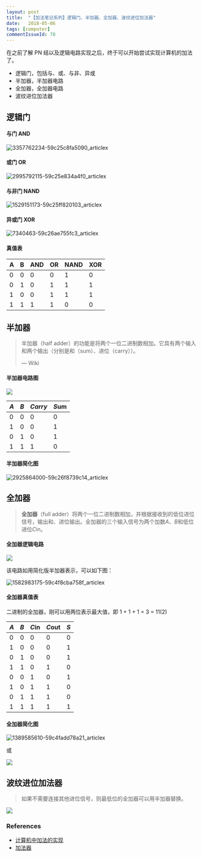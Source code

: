 ```yaml
---
layout: post
title:  "【加法笔记系列】逻辑门、半加器、全加器、波纹进位加法器"
date:   2018-05-06
tags: [computer]
commentIssueId: 78
---
```




在之前了解 PN 结以及逻辑电路实现之后，终于可以开始尝试实现计算机的加法了。
* 逻辑门，包括与、或、与非、异或
* 半加器，半加器电路
* 全加器，全加器电路
* 波纹进位加法器



## 逻辑门

#### 与门 AND


![3357762234-59c25c8fa5090_articlex](https://user-images.githubusercontent.com/7157346/39673241-547f70e2-516b-11e8-86cf-ec67f568eacf.png)





#### 或门 OR

![2995792115-59c25e834a4f0_articlex](https://user-images.githubusercontent.com/7157346/39673240-541419dc-516b-11e8-9afa-8623f8525ffd.png)



#### 与非门 NAND


![1529151173-59c25ff820103_articlex](https://user-images.githubusercontent.com/7157346/39673239-53a8e7b6-516b-11e8-87ae-c46e4e915c22.png)



#### 异或门 XOR



![7340463-59c26ae755fc3_articlex](https://user-images.githubusercontent.com/7157346/39673303-3e622560-516c-11e8-9dca-e9ff249bea2d.png)

#### 真值表

| A    | B    | AND  | OR   | NAND | XOR  |
| ---- | ---- | ---- | ---- | ---- | ---- |
| 0    | 0    | 0    | 0    | 1    | 0    |
| 0    | 1    | 0    | 1    | 1    | 1    |
| 1    | 0    | 0    | 1    | 1    | 1    |
| 1    | 1    | 1    | 1    | 0    | 0    |


## 半加器

>  半加器（half adder）的功能是将两个一位二进制数相加。它具有两个输入和两个输出（分别是和（sum）、进位（carry））。
>
> — Wiki



#### 半加器电路图

![](https://upload.wikimedia.org/wikipedia/commons/thumb/d/d9/Half_Adder.svg/440px-Half_Adder.svg.png)

| *A*  | *B*  | *Carry* | *S*um |
| ---- | ---- | ------- | ----- |
| 0    | 0    | 0       | 0     |
| 1    | 0    | 0       | 1     |
| 0    | 1    | 0       | 1     |
| 1    | 1    | 1       | 0     |

#### 半加器简化图

![2925864000-59c26f8739c14_articlex](https://user-images.githubusercontent.com/7157346/39673413-470a88f4-516e-11e8-9bc3-b0452be1482e.png)

## 全加器

> **全加器**（full adder）将两个一位二进制数相加，并根据接收到的低位进位信号，输出和、进位输出。全加器的三个输入信号为两个加数*A*、*B*和低位进位*C*in。



#### 全加器逻辑电路

![](https://upload.wikimedia.org/wikipedia/commons/6/69/Full-adder_logic_diagram.svg)



该电路如用简化版半加器表示，可以如下图：

![1582983175-59c4f8cba758f_articlex](https://user-images.githubusercontent.com/7157346/39673408-3e4f3e44-516e-11e8-8c7b-1d78b3f7f28b.png)

#### 全加器真值表

二进制的全加器，刚可以用两位表示最大值，即 1 + 1 + 1 = 3 = 11(2)

| *A*  | *B*  | *C*in | *C*out | *S*  |
| ---- | ---- | ----- | ------ | ---- |
| 0    | 0    | 0     | 0      | 0    |
| 1    | 0    | 0     | 0      | 1    |
| 0    | 1    | 0     | 0      | 1    |
| 1    | 1    | 0     | 1      | 0    |
| 0    | 0    | 1     | 0      | 1    |
| 1    | 0    | 1     | 1      | 0    |
| 0    | 1    | 1     | 1      | 0    |
| 1    | 1    | 1     | 1      | 1    |



#### 全加器简化图

![1389585610-59c4fadd78a21_articlex](https://user-images.githubusercontent.com/7157346/39673407-3de3c3f8-516e-11e8-8199-53ca1779aabd.png)

或

![](https://upload.wikimedia.org/wikipedia/commons/thumb/4/48/1-bit_full-adder.svg/430px-1-bit_full-adder.svg.png)



## 波纹进位加法器

> 如果不需要连接其他进位信号，则最低位的全加器可以用半加器替换。

![](https://upload.wikimedia.org/wikipedia/commons/thumb/5/5d/4-bit_ripple_carry_adder.svg/440px-4-bit_ripple_carry_adder.svg.png)










### References

* [计算机中加法的实现](https://segmentfault.com/a/1190000011317502)
* [加法器](https://zh.wikipedia.org/wiki/%E5%8A%A0%E6%B3%95%E5%99%A8)


